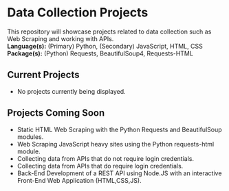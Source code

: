 Data Collection Projects
========================

This repository will showcase projects related to data collection such as Web Scraping and working with APIs.  
**Language(s):** (Primary) Python, (Secondary) JavaScript, HTML, CSS  
**Package(s):** (Python) Requests, BeautifulSoup4, Requests-HTML

Current Projects
----------------
* No projects currently being displayed.  

Projects Coming Soon
--------------------
* Static HTML Web Scraping with the Python Requests and BeautifulSoup modules.
* Web Scraping JavaScript heavy sites using the Python requests-html module.
* Collecting data from APIs that do not require login credentials.
* Collecting data from APIs that do require login credentials.
* Back-End Development of a REST API using Node.JS with an interactive Front-End Web Application (HTML,CSS,JS).